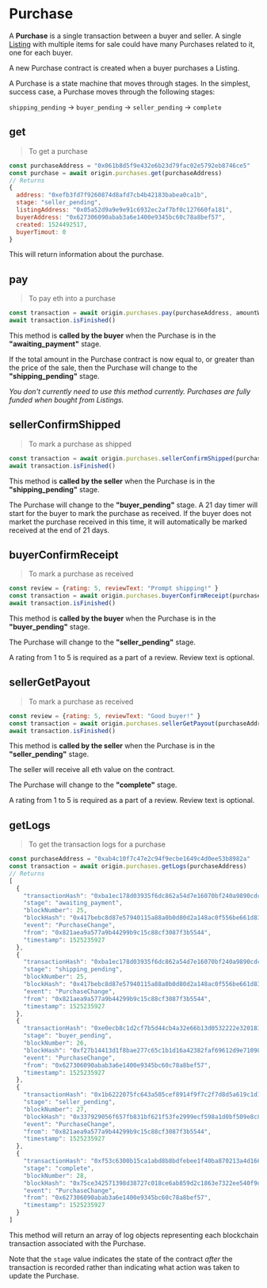 # Purchase

A **Purchase** is a single transaction between a buyer and seller. A single [Listing](#listing) with multiple items for sale could have many Purchases related to it, one for each buyer.

A new Purchase contract is created when a buyer purchases a Listing. 

A Purchase is a state machine that moves through stages. In the simplest, success case, a Purchase moves through the following stages:

`shipping_pending` → `buyer_pending` → `seller_pending` → `complete`

## get

> To get a purchase

```javascript
const purchaseAddress = "0x061b8d5f9e432e6b23d79fac02e5792eb8746ce5"
const purchase = await origin.purchases.get(purchaseAddress)
// Returns 
{
  address: "0xefb3fd7f9260874d8afd7cb4b42183babea0ca1b",
  stage: "seller_pending",
  listingAddress: "0x05a52d9a9e9e91c6932ec2af7bf0c127660fa181",
  buyerAddress: "0x627306090abab3a6e1400e9345bc60c78a8bef57",
  created: 1524492517,
  buyerTimout: 0
}
```

This will return information about the purchase.

## pay

> To pay eth into a purchase

```javascript
const transaction = await origin.purchases.pay(purchaseAddress, amountWei)
await transaction.isFinished()
``` 

This method is **called by the buyer** when the Purchase is in the **"awaiting_payment"** stage.

If the total amount in the Purchase contract is now equal to, or greater than the price of the sale, then the Purchase will change to the **"shipping_pending"** stage.

_You don't currently need to use this method currently. Purchases are fully funded when bought from Listings._

## sellerConfirmShipped

> To mark a purchase as shipped

```javascript
const transaction = await origin.purchases.sellerConfirmShipped(purchaseAddress)
await transaction.isFinished()
```

This method is **called by the seller** when the Purchase is in the **"shipping_pending"** stage.

The Purchase will change to the **"buyer_pending"** stage. A 21 day timer will start for the buyer to mark the purchase as received. If the buyer does not market the purchase received in this time, it will automatically be marked received at the end of 21 days.

## buyerConfirmReceipt

> To mark a purchase as received

```javascript
const review = {rating: 5, reviewText: "Prompt shipping!" }
const transaction = await origin.purchases.buyerConfirmReceipt(purchaseAddress, review)
await transaction.isFinished()
```

This method is **called by the buyer** when the Purchase is in the **"buyer_pending"** stage.

The Purchase will change to the **"seller_pending"** stage.

A rating from 1 to 5 is required as a part of a review. Review text is optional.

## sellerGetPayout

> To mark a purchase as received

```javascript
const review = {rating: 5, reviewText: "Good buyer!" }
const transaction = await origin.purchases.sellerGetPayout(purchaseAddress, review)
await transaction.isFinished()
```

This method is **called by the seller** when the Purchase is in the **"seller_pending"** stage.

The seller will receive all eth value on the contract.

The Purchase will change to the **"complete"** stage.

A rating from 1 to 5 is required as a part of a review. Review text is optional.

## getLogs

> To get the transaction logs for a purchase

```javascript
const purchaseAddress = "0xab4c10f7c47e2c94f9ecbe1649c4d0ee53b8982a"
const transaction = await origin.purchases.getLogs(purchaseAddress)
// Returns
[
  {
    "transactionHash": "0xba1ec178d03935f6dc862a54d7e16070bf240a9890cdc79a0d14a3649b4adf19",
    "stage": "awaiting_payment",
    "blockNumber": 25,
    "blockHash": "0x417bebc8d87e57940115a88a0b0d80d2a148ac0f556be661d83fdfa916898609",
    "event": "PurchaseChange",
    "from": "0x821aea9a577a9b44299b9c15c88cf3087f3b5544",
    "timestamp": 1525235927
  },
  {
    "transactionHash": "0xba1ec178d03935f6dc862a54d7e16070bf240a9890cdc79a0d14a3649b4adf19",
    "stage": "shipping_pending",
    "blockNumber": 25,
    "blockHash": "0x417bebc8d87e57940115a88a0b0d80d2a148ac0f556be661d83fdfa916898609",
    "event": "PurchaseChange",
    "from": "0x821aea9a577a9b44299b9c15c88cf3087f3b5544",
    "timestamp": 1525235927
  },
  {
    "transactionHash": "0xe0ecb8c1d2cf7b5d44cb4a32e66b13d0532222e3201832c89f173247154d702c",
    "stage": "buyer_pending",
    "blockNumber": 26,
    "blockHash": "0xf27b14413d1f8bae277c65c1b1d16a42382faf69612d9e7109869610d531314a",
    "event": "PurchaseChange",
    "from": "0x627306090abab3a6e1400e9345bc60c78a8bef57",
    "timestamp": 1525235927
  },
  {
    "transactionHash": "0x1b6222075fc643a505cef8914f9f7c2f7d8d5a619c1d1e86d9711569881909e7",
    "stage": "seller_pending",
    "blockNumber": 27,
    "blockHash": "0x337929056f657fb831bf621f53fe2999ecf598a1d0bf509e8c8104ae51fcaa70",
    "event": "PurchaseChange",
    "from": "0x821aea9a577a9b44299b9c15c88cf3087f3b5544",
    "timestamp": 1525235927
  },
  {
    "transactionHash": "0xf53c6300b15ca1abd8b8bdfebee1f40ba870213a4d166368810fab1d3a0b8c9c",
    "stage": "complete",
    "blockNumber": 28,
    "blockHash": "0x75ce342571398d38727c018ce6ab859d2c1863e7322ee540f9ddfe795189580b",
    "event": "PurchaseChange",
    "from": "0x627306090abab3a6e1400e9345bc60c78a8bef57",
    "timestamp": 1525235927
  }
]
```

This method will return an array of log objects representing each blockchain transaction associated with the Purchase.

Note that the `stage` value indicates the state of the contract _after_ the transaction is recorded rather than indicating what action was taken to update the Purchase.
